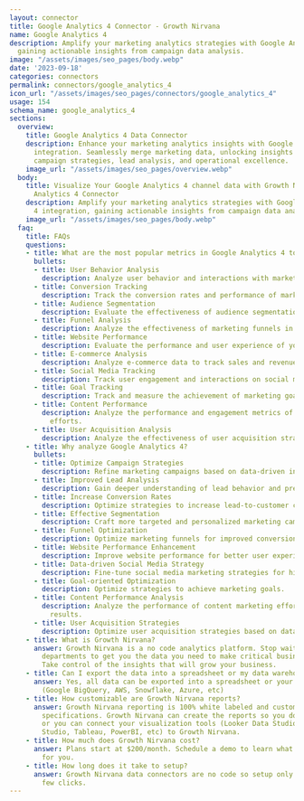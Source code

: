 ```yaml
---
layout: connector
title: Google Analytics 4 Connector - Growth Nirvana
name: Google Analytics 4
description: Amplify your marketing analytics strategies with Google Analytics 4 integration,
  gaining actionable insights from campaign data analysis.
image: "/assets/images/seo_pages/body.webp"
date: '2023-09-18'
categories: connectors
permalink: connectors/google_analytics_4
icon_url: "/assets/images/seo_pages/connectors/google_analytics_4"
usage: 154
schema_name: google_analytics_4
sections:
  overview:
    title: Google Analytics 4 Data Connector
    description: Enhance your marketing analytics insights with Google Analytics 4
      integration. Seamlessly merge marketing data, unlocking insights that shape
      campaign strategies, lead analysis, and operational excellence.
    image_url: "/assets/images/seo_pages/overview.webp"
  body:
    title: Visualize Your Google Analytics 4 channel data with Growth Nirvana's Google
      Analytics 4 Connector
    description: Amplify your marketing analytics strategies with Google Analytics
      4 integration, gaining actionable insights from campaign data analysis.
    image_url: "/assets/images/seo_pages/body.webp"
  faq:
    title: FAQs
    questions:
    - title: What are the most popular metrics in Google Analytics 4 to analyze?
      bullets:
      - title: User Behavior Analysis
        description: Analyze user behavior and interactions with marketing materials.
      - title: Conversion Tracking
        description: Track the conversion rates and performance of marketing campaigns.
      - title: Audience Segmentation
        description: Evaluate the effectiveness of audience segmentation strategies.
      - title: Funnel Analysis
        description: Analyze the effectiveness of marketing funnels in driving conversions.
      - title: Website Performance
        description: Evaluate the performance and user experience of your website.
      - title: E-commerce Analysis
        description: Analyze e-commerce data to track sales and revenue.
      - title: Social Media Tracking
        description: Track user engagement and interactions on social media platforms.
      - title: Goal Tracking
        description: Track and measure the achievement of marketing goals.
      - title: Content Performance
        description: Analyze the performance and engagement metrics of content marketing
          efforts.
      - title: User Acquisition Analysis
        description: Analyze the effectiveness of user acquisition strategies.
    - title: Why analyze Google Analytics 4?
      bullets:
      - title: Optimize Campaign Strategies
        description: Refine marketing campaigns based on data-driven insights.
      - title: Improved Lead Analysis
        description: Gain deeper understanding of lead behavior and preferences.
      - title: Increase Conversion Rates
        description: Optimize strategies to increase lead-to-customer conversion rates.
      - title: Effective Segmentation
        description: Craft more targeted and personalized marketing campaigns.
      - title: Funnel Optimization
        description: Optimize marketing funnels for improved conversion rates.
      - title: Website Performance Enhancement
        description: Improve website performance for better user experience.
      - title: Data-driven Social Media Strategy
        description: Fine-tune social media marketing strategies for higher engagement.
      - title: Goal-oriented Optimization
        description: Optimize strategies to achieve marketing goals.
      - title: Content Performance Analysis
        description: Analyze the performance of content marketing efforts and improve
          results.
      - title: User Acquisition Strategies
        description: Optimize user acquisition strategies based on data insights.
    - title: What is Growth Nirvana?
      answer: Growth Nirvana is a no code analytics platform. Stop waiting for other
        departments to get you the data you need to make critical business decisions.
        Take control of the insights that will grow your business.
    - title: Can I export the data into a spreadsheet or my data warehouse?
      answer: Yes, all data can be exported into a spreadsheet or your data warehouse
        (Google BigQuery, AWS, Snowflake, Azure, etc)
    - title: How customizable are Growth Nirvana reports?
      answer: Growth Nirvana reporting is 100% white labeled and customized to your
        specifications. Growth Nirvana can create the reports so you don’t have to
        or you can connect your visualization tools (Looker Data Studio/Google Data
        Studio, Tableau, PowerBI, etc) to Growth Nirvana.
    - title: How much does Growth Nirvana cost?
      answer: Plans start at $200/month. Schedule a demo to learn what plan is best
        for you.
    - title: How long does it take to setup?
      answer: Growth Nirvana data connectors are no code so setup only requires a
        few clicks.
---
```

